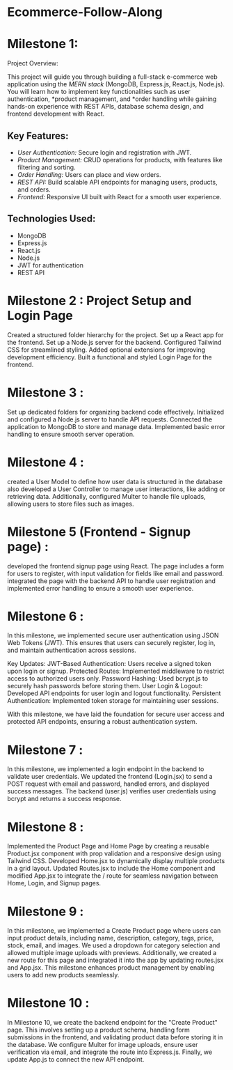 # Ecommerce-Follow-Along
# Milestone 1:
Project Overview:

This project will guide you through building a full-stack e-commerce web application using the *MERN stack* (MongoDB, Express.js, React.js, Node.js). You will learn how to implement key functionalities such as user authentication, *product management, and *order handling while gaining hands-on experience with REST APIs, database schema design, and frontend development with React.

## Key Features:

- *User Authentication:* Secure login and registration with JWT.
- *Product Management:* CRUD operations for products, with features like filtering and sorting.
- *Order Handling:* Users can place and view orders.
- *REST API:* Build scalable API endpoints for managing users, products, and orders.
- *Frontend:* Responsive UI built with React for a smooth user experience.

## Technologies Used:

- MongoDB
- Express.js
- React.js
- Node.js
- JWT for authentication
- REST API
# Milestone 2 : Project Setup and Login Page
Created a structured folder hierarchy for the project. Set up a React app for the frontend. Set up a Node.js server for the backend. Configured Tailwind CSS for streamlined styling. Added optional extensions for improving development efficiency. Built a functional and styled Login Page for the frontend.

# Milestone 3 :
Set up dedicated folders for organizing backend code effectively. Initialized and configured a Node.js server to handle API requests. Connected the application to MongoDB to store and manage data. Implemented basic error handling to ensure smooth server operation.

# Milestone 4 :
created a User Model to define how user data is structured in the database also developed a User Controller to manage user interactions, like adding or retrieving data. Additionally, configured Multer to handle file uploads, allowing users to store files such as images.

# Milestone 5 (Frontend - Signup page) :
developed the frontend signup page using React. The page includes a form for users to register, with input validation for fields like email and password. integrated the page with the backend API to handle user registration and implemented error handling to ensure a smooth user experience.

# Milestone 6 :
In this milestone, we implemented secure user authentication using JSON Web Tokens (JWT). This ensures that users can securely register, log in, and maintain authentication across sessions.

Key Updates:
 JWT-Based Authentication: Users receive a signed token upon login or signup.
 Protected Routes: Implemented middleware to restrict access to authorized users only.
 Password Hashing: Used bcrypt.js to securely hash passwords before storing them.
 User Login & Logout: Developed API endpoints for user login and logout functionality.
 Persistent Authentication: Implemented token storage for maintaining user sessions.

With this milestone, we have laid the foundation for secure user access and protected API endpoints, ensuring a robust authentication system.


# Milestone 7 :


In this milestone, we implemented a login endpoint in the backend to validate user credentials. We updated the frontend (Login.jsx) to send a POST request with email and password, handled errors, and displayed success messages. The backend (user.js) verifies user credentials using bcrypt and returns a success response.


# Milestone 8 :


 Implemented the Product Page and Home Page by creating a reusable Product.jsx component with prop validation and a responsive design using Tailwind CSS. Developed Home.jsx to dynamically display multiple products in a grid layout. Updated Routes.jsx to include the Home component and modified App.jsx to integrate the / route for seamless navigation between Home, Login, and Signup pages.


 # Milestone 9 : 


 In this milestone, we implemented a Create Product page where users can input product details, including name, description, category, tags, price, stock, email, and images. We used a dropdown for category selection and allowed multiple image uploads with previews. Additionally, we created a new route for this page and integrated it into the app by updating routes.jsx and App.jsx. This milestone enhances product management by enabling users to add new products seamlessly. 


 # Milestone 10 :


 In Milestone 10, we create the backend endpoint for the "Create Product" page. This involves setting up a product schema, handling form submissions in the frontend, and validating product data before storing it in the database. We configure Multer for image uploads, ensure user verification via email, and integrate the route into Express.js. Finally, we update App.js to connect the new API endpoint.
